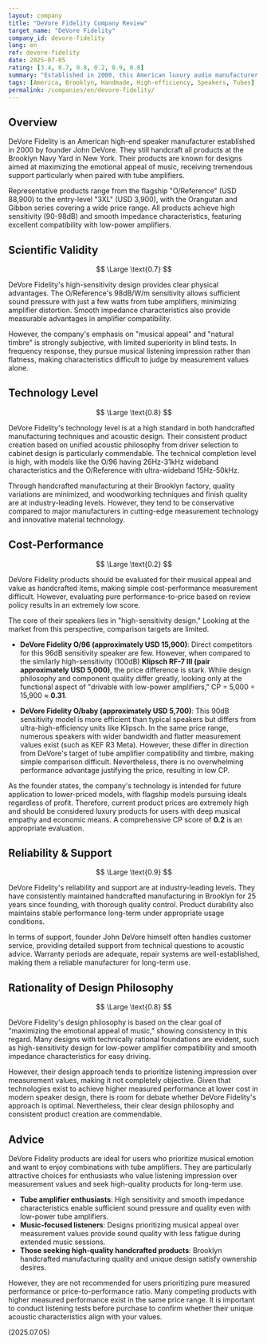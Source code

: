 ```yaml
---
layout: company
title: "DeVore Fidelity Company Review"
target_name: "DeVore Fidelity"
company_id: devore-fidelity
lang: en
ref: devore-fidelity
date: 2025-07-05
rating: [3.4, 0.7, 0.8, 0.2, 0.9, 0.8]
summary: "Established in 2000, this American luxury audio manufacturer continues to handcraft speakers in Brooklyn. Their design based on founder John DeVore's musical sensibilities receives high praise particularly when paired with tube amplifiers. While technical perfection is high and reliability excellent, prices are extremely high, and pure measured performance alone may be inferior to competing products in the same price range. They are an attractive choice for users who value love of music."
tags: [America, Brooklyn, Handmade, High-efficiency, Speakers, Tubes]
permalink: /companies/en/devore-fidelity/
---
```

## Overview

DeVore Fidelity is an American high-end speaker manufacturer established in 2000 by founder John DeVore. They still handcraft all products at the Brooklyn Navy Yard in New York. Their products are known for designs aimed at maximizing the emotional appeal of music, receiving tremendous support particularly when paired with tube amplifiers.

Representative products range from the flagship "O/Reference" (USD 88,900) to the entry-level "3XL" (USD 3,900), with the Orangutan and Gibbon series covering a wide price range. All products achieve high sensitivity (90-98dB) and smooth impedance characteristics, featuring excellent compatibility with low-power amplifiers.

## Scientific Validity

$$ \Large \text{0.7} $$

DeVore Fidelity's high-sensitivity design provides clear physical advantages. The O/Reference's 98dB/W/m sensitivity allows sufficient sound pressure with just a few watts from tube amplifiers, minimizing amplifier distortion. Smooth impedance characteristics also provide measurable advantages in amplifier compatibility.

However, the company's emphasis on "musical appeal" and "natural timbre" is strongly subjective, with limited superiority in blind tests. In frequency response, they pursue musical listening impression rather than flatness, making characteristics difficult to judge by measurement values alone.

## Technology Level

$$ \Large \text{0.8} $$

DeVore Fidelity's technology level is at a high standard in both handcrafted manufacturing techniques and acoustic design. Their consistent product creation based on unified acoustic philosophy from driver selection to cabinet design is particularly commendable. The technical completion level is high, with models like the O/96 having 26Hz-31kHz wideband characteristics and the O/Reference with ultra-wideband 15Hz-50kHz.

Through handcrafted manufacturing at their Brooklyn factory, quality variations are minimized, and woodworking techniques and finish quality are at industry-leading levels. However, they tend to be conservative compared to major manufacturers in cutting-edge measurement technology and innovative material technology.

## Cost-Performance

$$ \Large \text{0.2} $$

DeVore Fidelity products should be evaluated for their musical appeal and value as handcrafted items, making simple cost-performance measurement difficult. However, evaluating pure performance-to-price based on review policy results in an extremely low score.

The core of their speakers lies in "high-sensitivity design." Looking at the market from this perspective, comparison targets are limited.

- **DeVore Fidelity O/96 (approximately USD 15,900)**: Direct competitors for this 96dB sensitivity speaker are few. However, when compared to the similarly high-sensitivity (100dB) **Klipsch RF-7 III (pair approximately USD 5,000)**, the price difference is stark. While design philosophy and component quality differ greatly, looking only at the functional aspect of "drivable with low-power amplifiers," CP = 5,000 ÷ 15,900 ≈ **0.31**.

- **DeVore Fidelity O/baby (approximately USD 5,700)**: This 90dB sensitivity model is more efficient than typical speakers but differs from ultra-high-efficiency units like Klipsch. In the same price range, numerous speakers with wider bandwidth and flatter measurement values exist (such as KEF R3 Meta). However, these differ in direction from DeVore's target of tube amplifier compatibility and timbre, making simple comparison difficult. Nevertheless, there is no overwhelming performance advantage justifying the price, resulting in low CP.

As the founder states, the company's technology is intended for future application to lower-priced models, with flagship models pursuing ideals regardless of profit. Therefore, current product prices are extremely high and should be considered luxury products for users with deep musical empathy and economic means. A comprehensive CP score of **0.2** is an appropriate evaluation.

## Reliability & Support

$$ \Large \text{0.9} $$

DeVore Fidelity's reliability and support are at industry-leading levels. They have consistently maintained handcrafted manufacturing in Brooklyn for 25 years since founding, with thorough quality control. Product durability also maintains stable performance long-term under appropriate usage conditions.

In terms of support, founder John DeVore himself often handles customer service, providing detailed support from technical questions to acoustic advice. Warranty periods are adequate, repair systems are well-established, making them a reliable manufacturer for long-term use.

## Rationality of Design Philosophy

$$ \Large \text{0.8} $$

DeVore Fidelity's design philosophy is based on the clear goal of "maximizing the emotional appeal of music," showing consistency in this regard. Many designs with technically rational foundations are evident, such as high-sensitivity design for low-power amplifier compatibility and smooth impedance characteristics for easy driving.

However, their design approach tends to prioritize listening impression over measurement values, making it not completely objective. Given that technologies exist to achieve higher measured performance at lower cost in modern speaker design, there is room for debate whether DeVore Fidelity's approach is optimal. Nevertheless, their clear design philosophy and consistent product creation are commendable.

## Advice

DeVore Fidelity products are ideal for users who prioritize musical emotion and want to enjoy combinations with tube amplifiers. They are particularly attractive choices for enthusiasts who value listening impression over measurement values and seek high-quality products for long-term use.

- **Tube amplifier enthusiasts**: High sensitivity and smooth impedance characteristics enable sufficient sound pressure and quality even with low-power tube amplifiers.
- **Music-focused listeners**: Designs prioritizing musical appeal over measurement values provide sound quality with less fatigue during extended music sessions.
- **Those seeking high-quality handcrafted products**: Brooklyn handcrafted manufacturing quality and unique design satisfy ownership desires.

However, they are not recommended for users prioritizing pure measured performance or price-to-performance ratio. Many competing products with higher measured performance exist in the same price range. It is important to conduct listening tests before purchase to confirm whether their unique acoustic characteristics align with your values.

(2025.07.05)